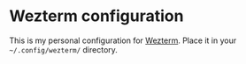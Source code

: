 # Wezterm configuration

This is my personal configuration for [Wezterm](https://wezfurlong.org/wezterm/).
Place it in your `~/.config/wezterm/` directory.
